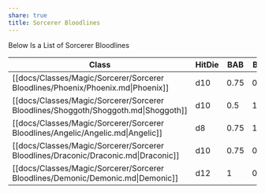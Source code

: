 ```yaml
---
share: true
title: Sorcerer Bloodlines
---
```

Below Is a List of Sorcerer Bloodlines

| Class                                                                              | HitDie | BAB  | BCB  |
| ---------------------------------------------------------------------------------- | ------ | ---- | ---- |
| [[docs/Classes/Magic/Sorcerer/Sorcerer Bloodlines/Phoenix/Phoenix.md\|Phoenix]]    | d10    | 0.75 | 0.75 |
| [[docs/Classes/Magic/Sorcerer/Sorcerer Bloodlines/Shoggoth/Shoggoth.md\|Shoggoth]] | d10    | 0.5  | 1    |
| [[docs/Classes/Magic/Sorcerer/Sorcerer Bloodlines/Angelic/Angelic.md\|Angelic]]    | d8     | 0.75 | 1    |
| [[docs/Classes/Magic/Sorcerer/Sorcerer Bloodlines/Draconic/Draconic.md\|Draconic]] | d10    | 0.75 | 0.75 |
| [[docs/Classes/Magic/Sorcerer/Sorcerer Bloodlines/Demonic/Demonic.md\|Demonic]]    | d12    | 1    | 0.5  |
